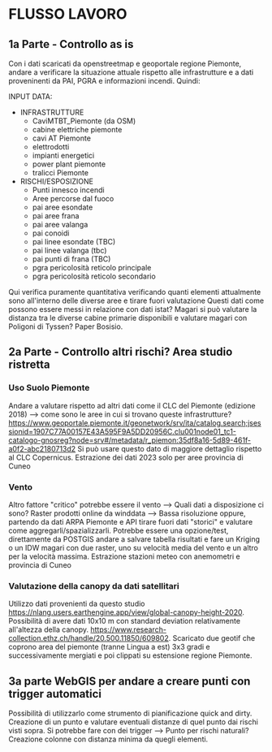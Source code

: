 # FLUSSO LAVORO

## 1a Parte - Controllo as is

Con i dati scaricati da openstreetmap e geoportale regione Piemonte, andare a verificare la situazione attuale rispetto alle infrastrutture e a dati proveninenti da PAI, PGRA e informazioni incendi. 
Quindi: 

INPUT DATA:
- INFRASTRUTTURE
  - CaviMTBT_Piemonte (da OSM)
  - cabine elettriche piemonte
  - cavi AT Piemonte
  - elettrodotti
  - impianti energetici
  - power plant piemonte
  - tralicci Piemonte
- RISCHI/ESPOSIZIONE
  - Punti innesco incendi
  - Aree percorse dal fuoco
  - pai aree esondate
  - pai aree frana
  - pai aree valanga
  - pai conoidi
  - pai linee esondate (TBC)
  - pai linee valanga (tbc)
  - pai punti di frana (TBC)
  - pgra pericolosità reticolo principale
  - pgra pericolosità reticolo secondario

Qui verifica puramente quantitativa verificando quanti elementi attualmente sono all'interno delle diverse aree e tirare fuori valutazione
Questi dati come possono essere messi in relazione con dati istat? Magari si può valutare la distanza tra le diverse cabine primarie disponibili e valutare magari con Poligoni di Tyssen? Paper Bosisio. 

  ## 2a Parte - Controllo altri rischi? Area studio ristretta
### Uso Suolo Piemonte
Andare a valutare rispetto ad altri dati come il CLC del Piemonte (edizione 2018) --> come sono le aree in cui si trovano queste infrastrutture?
https://www.geoportale.piemonte.it/geonetwork/srv/ita/catalog.search;jsessionid=1907C77A00157E43A595F9A5DD20956C.clu001node01_tc1-catalogo-gnosreg?node=srv#/metadata/r_piemon:35df8a16-5d89-461f-a0f2-abc2180713d2
Si può usare questo dato di maggiore dettaglio rispetto al CLC Copernicus. Estrazione dei dati 2023 solo per aree provincia di Cuneo

### Vento
Altro fattore "critico" potrebbe essere il vento --> Quali dati a disposizione ci sono? Raster prodotti online da winddata --> Bassa risoluzione oppure, partendo da dati ARPA Piemonte e API tirare fuori dati "storici" e valutare come aggregarli/spazializzarli. 
Potrebbe essere una opzione/test, direttamente da POSTGIS andare a salvare tabella risultati e fare un Kriging o un IDW magari con due raster, uno su velocità media del vento e un altro per la velocità massima. 
Estrazione stazioni meteo con anemometri e provincia di Cuneo

### Valutazione della canopy da dati satellitari
Utilizzo dati provenienti da questo studio https://nlang.users.earthengine.app/view/global-canopy-height-2020. Possibilità di avere dati 10x10 m con standard deviation relativamente all'altezza della canopy.
https://www.research-collection.ethz.ch/handle/20.500.11850/609802. 
Scaricato due geotif che coprono area del piemonte (tranne Lingua a est) 3x3 gradi e successivamente mergiati e poi clippati su estensione regione Piemonte. 


## 3a parte WebGIS per andare a creare punti con trigger automatici
Possibilità di utilizzarlo come strumento di pianificazione quick and dirty. Creazione di un punto e valutare eventuali distanze di quel punto dai rischi visti sopra.
Si potrebbe fare con dei trigger --> Punto per rischi naturali? Creazione colonne con distanza minima da quegli elementi. 
